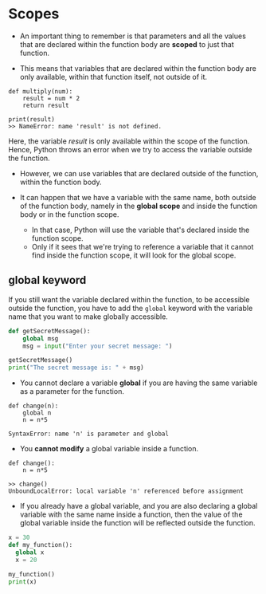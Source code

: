 # Scopes

* An important thing to remember is that parameters and all the values that are declared within the function body are **scoped** to just that function.

* This means that variables that are declared within the function body are only available, within that function itself, not outside of it. 

```
def multiply(num):
    result = num * 2
    return result

print(result)
>> NameError: name 'result' is not defined.
```
Here, the variable _result_ is only available within the scope of the function. Hence, Python throws an error when we try to access the variable outside the function.

* However, we can use variables that are declared outside of the function, within the function body.

* It can happen that we have a variable with the same name, both outside of the function body, namely in the **global scope** and inside the function body or in the function scope. 
    * In that case, Python will use the variable that's declared inside the function scope. 
    * Only if it sees that we're trying to reference a variable that it cannot find inside the function scope, it will look for the global scope.
## global keyword
If you still want the variable declared within the function, to be accessible outside the function, you have to add the `global` keyword with the variable name that you want to make globally accessible.

```python
def getSecretMessage():
    global msg
    msg = input("Enter your secret message: ")

getSecretMessage()
print("The secret message is: " + msg)
```

* You cannot declare a variable **global** if you are having the same variable as a parameter for the function.
```
def change(n):
	global n
	n = n*5

SyntaxError: name 'n' is parameter and global
```
* You **cannot modify** a global variable inside a function.
```
def change():
	n = n*5

>> change()
UnboundLocalError: local variable 'n' referenced before assignment
```
* If you already have a global variable, and you are also declaring a global variable with the same name inside a function, then the value of the global variable inside the function will be reflected outside the function.
```python
x = 30
def my_function():
  global x
  x = 20

my_function()
print(x)
```